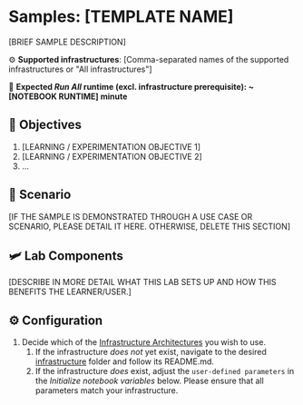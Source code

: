 # Samples: [TEMPLATE NAME]

[BRIEF SAMPLE DESCRIPTION]

⚙️ **Supported infrastructures**: [Comma-separated names of the supported infrastructures or "All infrastructures"]

👟 **Expected *Run All* runtime (excl. infrastructure prerequisite): ~[NOTEBOOK RUNTIME] minute**

## 🎯 Objectives

1. [LEARNING / EXPERIMENTATION OBJECTIVE 1]
1. [LEARNING / EXPERIMENTATION OBJECTIVE 2]
1. ...

## 📝 Scenario

[IF THE SAMPLE IS DEMONSTRATED THROUGH A USE CASE OR SCENARIO, PLEASE DETAIL IT HERE. OTHERWISE, DELETE THIS SECTION]

## 🛩️ Lab Components

[DESCRIBE IN MORE DETAIL WHAT THIS LAB SETS UP AND HOW THIS BENEFITS THE LEARNER/USER.]

## ⚙️ Configuration

1. Decide which of the [Infrastructure Architectures](../../README.md#infrastructure-architectures) you wish to use.
    1. If the infrastructure _does not_ yet exist, navigate to the desired [infrastructure](../../infrastructure/) folder and follow its README.md.
    1. If the infrastructure _does_ exist, adjust the `user-defined parameters` in the _Initialize notebook variables_ below. Please ensure that all parameters match your infrastructure.
